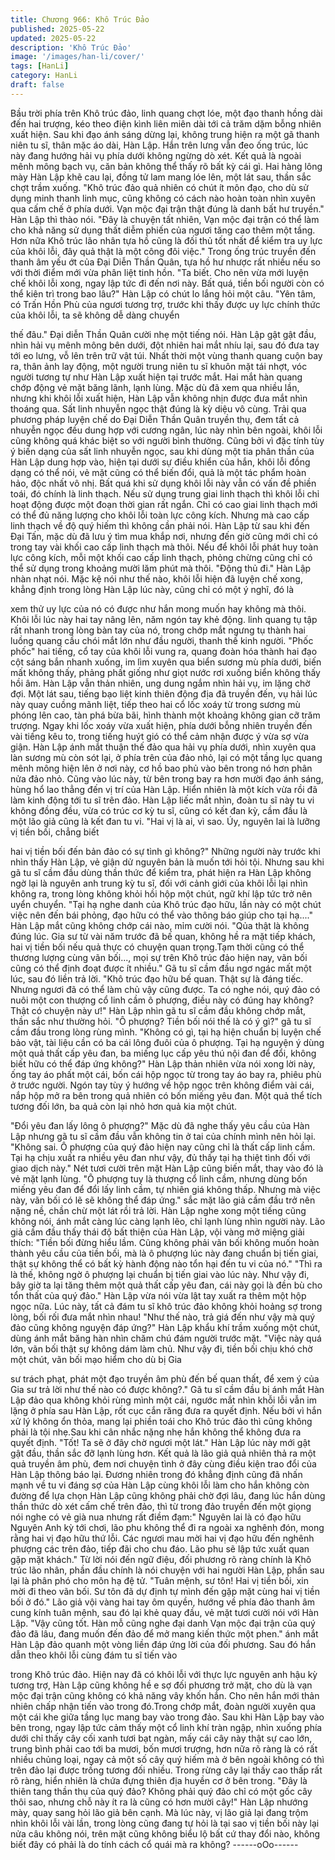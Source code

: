 ```yaml
---
title: Chương 966: Khô Trúc Đảo
published: 2025-05-22
updated: 2025-05-22
description: 'Khô Trúc Đảo'
image: '/images/han-li/cover/'
tags: [HanLi]
category: HanLi
draft: false
---
```


Bầu trời phía trên Khô trúc đảo, linh quang chợt lóe, một đạo
thanh hồng dài đến hai trượng, kéo theo điện kình liên miên dài
tới cả trăm dặm bỗng nhiên xuất hiện.
Sau khi đạo ánh sáng dừng lại, không trung hiện ra một gã thanh
niên tu sĩ, thân mặc áo dài, Hàn Lập.
Hắn trên lưng vẫn đeo ống trúc, lúc này đang hướng hải vụ phía
dưới không ngừng dò xét. Kết quả là ngoài mênh mông bạch vụ,
căn bản không thể thấy rõ bất kỳ cái gì.
Hai hàng lông mày Hàn Lập khẽ cau lại, đồng tử lam mang lóe
lên, một lát sau, thần sắc chợt trầm xuống.
"Khô trúc đảo quả nhiên có chút ít môn đạo, cho dù sử dụng minh
thanh linh mục, cũng không có cách nào hoàn toàn nhìn xuyên
qua cấm chế ở phía dưới. Vạn mộc đại trận thật đúng là danh bất
hư truyền." Hàn Lập thì thào nói.
"Đây là chuyện tất nhiên, Vạn mộc đại trận có thể làm cho khả
năng sử dụng thất diễm phiến của ngươi tăng cao thêm một tầng.
Hơn nữa Khô trúc lão nhân tựa hồ cũng là đối thủ tốt nhất để kiểm
tra uy lực của khôi lỗi, đây quả thật là một công đôi việc." Trong
ống trúc truyền đến thanh âm yếu ớt của Đại Diễn Thần Quân,
tựa hồ hư nhược rất nhiều nếu so với thời điểm mới vừa phân liệt
tinh hồn.
"Ta biết. Cho nên vừa mới luyện chế khôi lỗi xong, ngay lập tức đi
đến nơi này. Bất quá, tiền bối người còn có thể kiên trì trong bao
lâu?" Hàn Lập có chút lo lắng hỏi một câu.
"Yên tâm, có Trấn Hồn Phù của ngươi tương trợ, trước khi thấy
được uy lực chính thức của khôi lỗi, ta sẽ không dễ dàng chuyển

thế đâu." Đại diễn Thần Quân cười nhẹ một tiếng nói.
Hàn Lập gật gật đầu, nhìn hải vụ mênh mông bên dưới, đột nhiên
hai mắt nhíu lại, sau đó đưa tay tới eo lưng, vỗ lên trên trữ vật túi.
Nhất thời một vùng thanh quang cuộn bay ra, thân ảnh lay động,
một người trung niên tu sĩ khuôn mặt tái nhợt, vóc người tương tự
như Hàn Lập xuất hiện tại trước mắt. Hai mắt hàn quang chớp
động vẻ mặt băng lãnh, lạnh lùng.
Mặc dù đã xem qua nhiều lần, nhưng khi khôi lỗi xuất hiện, Hàn
Lập vẫn không nhịn được đưa mắt nhìn thoáng qua. Sất linh
nhuyễn ngọc thật đúng là kỳ diệu vô cùng. Trải qua phương pháp
luyện chế do Đại Diễn Thần Quân truyền thụ, đem tất cả nhuyễn
ngọc đều dung hợp với cương ngân, lúc này nhìn bên ngoài, khôi
lỗi cũng không quá khác biệt so với người bình thường.
Cũng bởi vì đặc tính tùy ý biến dạng của sất linh nhuyễn ngọc,
sau khi dùng một tia phân thần của Hàn Lập dung hợp vào, hiện
tại dưới sự điều khiển của hắn, khôi lỗi đồng dạng có thể nói, vẻ
mặt cũng có thể biến đổi, quả là một tác phẩm hoàn hảo, độc nhất
vô nhị.
Bất quá khi sử dụng khôi lỗi này vẫn có vấn đề phiền toái, đó
chính là linh thạch. Nếu sử dụng trung giai linh thạch thì khôi lỗi
chỉ hoạt động được một đoạn thời gian rất ngắn. Chỉ có cao giai
linh thạch mới có thể đủ năng lượng cho khôi lỗi toàn lực công
kích.
Nhưng mà cao cấp linh thạch về độ quý hiếm thì không cần phải
nói. Hàn Lập từ sau khi đến Đại Tấn, mặc dù đã lưu ý tìm mua
khắp nơi, nhưng đến giờ cũng mới chỉ có trong tay vài khối cao
cấp linh thạch mà thôi. Nếu để khôi lỗi phát huy toàn lực công
kích, mỗi một khối cao cấp linh thạch, phỏng chừng cũng chỉ có
thể sử dụng trong khoảng mười lăm phút mà thôi.
"Động thủ đi." Hàn Lập nhàn nhạt nói.
Mặc kệ nói như thế nào, khôi lỗi hiện đã luyện chế xong, khẳng
định trong lòng Hàn Lập lúc này, cũng chỉ có một ý nghĩ, đó là

xem thử uy lực của nó có được như hắn mong muốn hay không
mà thôi.
Khôi lỗi lúc này hai tay nâng lên, năm ngón tay khẻ động. linh
quang tụ tập rất nhanh trong lòng bàn tay của nó, trong chớp mắt
ngưng tụ thành hai luồng quang cầu chói mắt lớn như đầu người,
thanh thế kinh người.
"Phốc phốc" hai tiếng, cổ tay của khôi lỗi vung ra, quang đoàn
hóa thành hai đạo cột sáng bắn nhanh xuống, im lìm xuyên qua
biển sương mù phía dưới, biến mất không thấy, phảng phất giống
như giọt nước rơi xuống biển không thấy hồi âm.
Hàn Lập vẫn thản nhiên, ung dung ngắm nhìn hải vụ, im lặng chờ
đợi.
Một lát sau, tiếng bạo liệt kinh thiên động địa đã truyền đến, vụ
hải lúc này quay cuồng mãnh liệt, tiếp theo hai cổ lốc xoáy từ
trong sương mù phóng lên cao, tàn phá bừa bãi, hình thành một
khoảng không gian cỡ trăm trượng.
Ngay khi lốc xoáy vừa xuất hiện, phía dưới bỗng nhiên truyền đến
vài tiếng kêu to, trong tiếng huýt gió có thể cảm nhận được ý vừa
sợ vừa giận.
Hàn Lập ánh mắt thuận thế đảo qua hải vụ phía dưới, nhìn xuyên
qua làn sương mù còn sót lại, ở phía trên của đảo nhỏ, lại có một
tầng lục quang mênh mông hiện lên ở nơi này, cơ hồ bao phủ vào
bên trong nó hơn phân nửa đảo nhỏ.
Cũng vào lúc này, từ bên trong bay ra hơn mười đạo ánh sáng,
hùng hổ lao thẳng đến vị trí của Hàn Lập.
Hiển nhiên là một kích vừa rồi đã làm kinh động tới tu sĩ trên đảo.
Hàn Lập liếc mắt nhìn, đoàn tu sĩ này tu vi không đồng đều, vừa
có trúc cơ kỳ tu sĩ, cũng có kết đan kỳ, cầm đầu là một lão giả
cũng là kết đan tu vi.
"Hai vị là ai, vì sao. Úy, nguyên lai là lưỡng vị tiền bối, chẳng biết

hai vị tiền bối đến bản đảo có sự tình gì không?"
Những người này trước khi nhìn thấy Hàn Lập, vẻ giận dử
nguyên bản là muốn tới hỏi tội. Nhưng sau khi gã tu sĩ cầm đầu
dùng thần thức để kiểm tra, phát hiện ra Hàn Lập không ngờ lại là
nguyên anh trung kỳ tu sĩ, đối với cảnh giới của khôi lỗi lại nhìn
không ra, trong lòng không khỏi hồi hộp một chút, ngữ khí lập tức
trở nên uyển chuyển.
"Tại hạ nghe danh của Khô trúc đạo hữu, lần này có một chút việc
nên đến bái phỏng, đạo hữu có thể vào thông báo giúp cho tại
hạ...." Hàn Lập mắt cũng không chớp cái nào, mỉm cười nói.
"Qủa thật là không đúng lúc. Gia sư từ vài năm trước đã bế quan,
không hề ra mặt tiếp khách, hai vị tiền bối nếu quả thực có
chuyện quan trọng.Tạm thời cũng có thể thương lượng cùng vãn
bối..., mọi sự trên Khô trúc đảo hiện nay, vãn bối cũng có thể định
đoạt được ít nhiều." Gã tu sĩ cầm đầu ngơ ngác mất một lúc, sau
đó liền trả lời.
"Khô trúc đạo hữu bế quan. Thật sự là đáng tiếc. Nhưng ngươi đã
có thể làm chủ vậy cũng được. Ta có nghe nói, quý đảo có nuôi
một con thượng cổ linh cầm ô phượng, điều này có đúng hay
không? Thật có chuyện này ư!" Hàn Lập nhìn gã tu sĩ cầm đầu
không chớp mắt, thần sắc như thường hỏi.
"Ô phượng? Tiền bối nói thế là có ý gì?" gã tu sĩ cầm đầu trong
lòng rùng mình.
"Không có gì, tại hạ hiện chuẩn bị luyện chế bảo vật, tài liệu cần
có ba cái lông đuôi của ô phượng. Tại hạ nguyện ý dùng một quả
thất cấp yêu đan, ba miếng lục cấp yêu thú nội đan để đổi, không
biết hữu có thể đáp ứng không?" Hàn Lập thản nhiên vừa nói
xong lời này, ống tay áo phất một cái, bốn cái hộp ngọc từ trong
tay áo bay ra, phiêu phù ở trước người.
Ngón tay tùy ý hướng về hộp ngọc trên không điểm vài cái, nắp
hộp mở ra bên trong quả nhiên có bốn miếng yêu đan. Một quả
thể tích tương đối lớn, ba quả còn lại nhỏ hơn quả kia một chút.

"Đổi yêu đan lấy lông ô phượng?"
Mặc dù đã nghe thấy yêu cầu của Hàn Lập nhưng gã tu sĩ cầm
đầu vẫn không tin ở tai của chính mình nên hỏi lại.
"Không sai. Ô phượng của quý đảo hiện nay cũng chỉ là thất cấp
linh cầm. Tại hạ chịu xuất ra nhiều yêu đan như vậy, đủ thấy tại
hạ thiệt tình đối với giao dịch này." Nét tươi cười trên mặt Hàn
Lập cũng biến mắt, thay vào đó là vẻ mặt lạnh lùng.
"Ô phượng tuy là thượng cổ linh cầm, nhưng dùng bốn miếng yêu
đan để đổi lấy linh cầm, tự nhiên giá không thấp. Nhưng mà việc
này, vãn bối có lẽ sẽ không thể đáp ứng." sắc mặt lão giả cầm
đầu trở nên nặng nề, chần chừ một lát rồi trả lời.
Hàn Lập nghe xong một tiếng cũng không nói, ánh mắt càng lúc
càng lạnh lẽo, chỉ lạnh lùng nhìn người này.
Lão giả cầm đầu thấy thái độ bất thiện của Hàn Lập, vội vàng mở
miệng giải thích:
"Tiền bối đừng hiểu lầm. Cũng không phải vãn bối không muốn
hoàn thành yêu cầu của tiền bối, mà là ô phượng lúc này đang
chuẩn bị tiến giai, thật sự không thể có bất kỳ hành động nào tổn
hại đến tu vi của nó."
"Thì ra là thế, không ngờ ô phượng lại chuẩn bị tiến giai vào lúc
này. Như vậy đi, bây giờ ta lại tăng thêm một quả thất cấp yêu
đan, cái này gọi là đền bù cho tổn thất của quý đảo." Hàn Lập vừa
nói vừa lật tay xuất ra thêm một hộp ngọc nữa.
Lúc này, tất cả đám tu sĩ khô trúc đảo không khỏi hoảng sợ trong
lòng, bối rối đưa mắt nhìn nhau!
"Như thế nào, trả giá đến như vậy mà quý đảo cũng không
nguyện đáp ứng?" Hàn Lập khẩu khí trầm xuống một chút, dùng
ánh mắt băng hàn nhìn chăm chú đám người trước mặt.
"Việc này quá lớn, vãn bối thật sự không dám làm chủ. Như vậy
đi, tiền bối chịu khó chờ một chút, vãn bối mạo hiểm cho dù bị Gia

sư trách phạt, phát một đạo truyền âm phù đến bế quan thất, để
xem ý của Gia sư trả lời như thế nào có được không?." Gã tu sĩ
cầm đầu bị ánh mắt Hàn Lập đảo qua không khỏi rùng mình một
cái, ngước mắt nhìn khỗi lỗi vẫn im lặng ở phía sau Hàn Lập, rốt
cục cắn răng đưa ra quyết định.
Nếu bởi vì hắn xử lý không ổn thỏa, mang lại phiền toái cho Khô
trúc đảo thì cũng không phải là tội nhẹ.Sau khi cân nhắc nặng nhẹ
hắn không thể không đưa ra quyết định.
"Tốt! Ta sẽ ở đây chờ ngươi một lát." Hàn Lập lúc này mới gật gật
đầu, thần sắc đỡ lạnh lùng hơn.
Kết quả là lão giả quả nhiên thả ra một quả truyền âm phù, đem
nơi chuyện tình ở đây cùng điều kiện trao đổi của Hàn Lập thông
báo lại. Đương nhiên trong đó khẳng định cũng đã nhấn mạnh về
tu vi đáng sợ của Hàn Lập cùng khôi lỗi làm cho hắn không còn
đường để lựa chọn
Hàn Lập cũng không phải chờ đợi lâu, đang lúc hắn dùng thần
thức dò xét cấm chế trên đảo, thì từ trong đảo truyền đến một
giọng nói nghe có vẻ già nua nhưng rất điềm đạm:" Nguyên lai là
có đạo hữu Nguyên Anh kỳ tới chơi, lão phu không thể đi ra ngoài
xa nghênh đón, mong rằng hai vị đạo hữu thứ lỗi. Các ngươi mau
mời hai vị đạo hữu đến nghênh phượng các trên đảo, tiếp đãi cho
chu đáo. Lão phu sẽ lập tức xuất quan gặp mặt khách." Từ lời nói
đến ngữ điệu, đối phương rõ ràng chính là Khô trúc lão nhân,
phần đầu chính là nói chuyện với hai người Hàn Lập, phần sau lại
là phân phó cho môn hạ đệ tử.
"Tuân mệnh, sư tôn! Hai vị tiền bối, xin mời đi theo vãn bối. Sư tôn
đã dự định tự mình đến gặp mặt cùng hai vị tiền bối ở đó." Lão giả
vội vàng hai tay ôm quyền, hướng về phía đảo thanh âm cung
kính tuân mệnh, sau đó lại khẻ quay đầu, vẻ mặt tươi cười nói với
Hàn Lập.
"Vậy cũng tốt. Hàn mỗ cũng nghe đại danh Vạn mộc đại trận của
quý đảo đã lâu, đang muốn đến đảo để mở mang kiến thức một
phen." ánh mắt Hàn Lập đảo quanh một vòng liền đáp ứng lời của
đối phương. Sau đó hắn dẫn theo khôi lỗi cùng đám tu sĩ tiến vào

trong Khô trúc đảo.
Hiện nay đã có khôi lỗi với thực lực nguyên anh hậu kỳ tương trợ,
Hàn Lập cũng không hề e sợ đối phương trở mặt, cho dù là vạn
mộc đại trận cũng không có khả năng vây khốn hắn. Cho nên hắn
mới thản nhiên chấp nhận tiến vào trong đó.Trong chớp mắt,
đoàn người xuyên qua một cái khe giữa tầng lục mang bay vào
trong đảo.
Sau khi Hàn Lập bay vào bên trong, ngay lập tức cảm thấy một cổ
linh khí tràn ngập, nhìn xuống phía dưới chỉ thấy cây cối xanh
tươi bạt ngàn, mấy cái cây này thật sự cao lớn, trung bình phải
cao tới ba mươi, bốn mươi trượng, hơn nữa rõ ràng là có rất
nhiều chủng loại, ngay cả một số cây quý hiếm mà ở bên ngoài
không có thì trên đảo lại được trồng tương đối nhiều. Trong rừng
cây lại thấy cao thấp rất rõ ràng, hiển nhiên là chứa đựng thiên
địa huyền cơ ở bên trong.
"Đây là thiên tang thần thụ của quý đảo? Không phải quý đảo chỉ
có một gốc cây thôi sao, nhưng chỗ này ít ra là cũng có hơn mười
cây!" Hàn Lập nhướng mày, quay sang hỏi lão giả bên cạnh.
Mà lúc này, vị lão giả lại đang trộm nhìn khôi lỗi vài lần, trong lòng
cũng đang tự hỏi là tại sao vị tiền bối này lại nửa câu không nói,
trên mặt cũng không biểu lộ bất cứ thay đổi nào, không biết đây
có phải là do tính cách cổ quái mà ra không?
------oOo------
